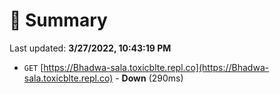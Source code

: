 # 📖 Summary
Last updated: **3/27/2022, 10:43:19 PM**

- `GET` [https://Bhadwa-sala.toxicblte.repl.co](https://Bhadwa-sala.toxicblte.repl.co) - **Down** (290ms)
